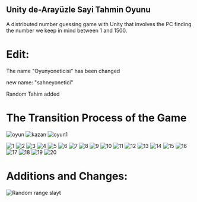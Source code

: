 ## Unity de-Arayüzle Sayi Tahmin Oyunu
A distributed number guessing game with Unity that involves the PC finding the number we keep in mind between 1 and 1500.


# Edit: 
The name "Oyunyoneticisi" has been changed

new name: "sahneyonetici"

Random Tahim added


# The Transition Process of the Game

![oyun](https://user-images.githubusercontent.com/41707639/55347266-0fac1a00-54bd-11e9-8e1f-331866ccef5c.PNG)
![kazan](https://user-images.githubusercontent.com/41707639/55347281-19ce1880-54bd-11e9-8d2e-c39afd7fc279.PNG)
![oyun1](https://user-images.githubusercontent.com/41707639/55347283-19ce1880-54bd-11e9-9f86-4058fd52b6ba.PNG)


![1](https://user-images.githubusercontent.com/41707639/55346851-1be3a780-54bc-11e9-997c-564d233ea90b.PNG)
![2](https://user-images.githubusercontent.com/41707639/55346853-1be3a780-54bc-11e9-8aae-56d1749a0de6.PNG)
![3](https://user-images.githubusercontent.com/41707639/55346854-1be3a780-54bc-11e9-962c-07b3a4efe37c.PNG)
![4](https://user-images.githubusercontent.com/41707639/55346855-1c7c3e00-54bc-11e9-9d97-c0308f9b9071.PNG)
![5](https://user-images.githubusercontent.com/41707639/55346856-1c7c3e00-54bc-11e9-80fe-69d4339b9f37.PNG)
![6](https://user-images.githubusercontent.com/41707639/55346857-1c7c3e00-54bc-11e9-9956-c2b3a6680153.PNG)
![7](https://user-images.githubusercontent.com/41707639/55346858-1c7c3e00-54bc-11e9-804b-cd62a7e78668.PNG)
![8](https://user-images.githubusercontent.com/41707639/55346859-1c7c3e00-54bc-11e9-9321-fb036c016e3a.PNG)
![9](https://user-images.githubusercontent.com/41707639/55346860-1d14d480-54bc-11e9-9f25-1ca3fd769037.PNG)
![10](https://user-images.githubusercontent.com/41707639/55346837-1a19e400-54bc-11e9-9250-f91531741266.PNG)
![11](https://user-images.githubusercontent.com/41707639/55346838-1a19e400-54bc-11e9-8c43-4c949f6a4672.PNG)
![12](https://user-images.githubusercontent.com/41707639/55346839-1a19e400-54bc-11e9-859b-346d50436525.PNG)
![13](https://user-images.githubusercontent.com/41707639/55346840-1ab27a80-54bc-11e9-93d5-3e6dda4873c4.PNG)
![14](https://user-images.githubusercontent.com/41707639/55346841-1ab27a80-54bc-11e9-8605-041cba63c80d.PNG)
![15](https://user-images.githubusercontent.com/41707639/55346845-1b4b1100-54bc-11e9-9774-d03517698bf5.PNG)
![16](https://user-images.githubusercontent.com/41707639/55346846-1b4b1100-54bc-11e9-94ab-dfa1a58276d3.PNG)
![17](https://user-images.githubusercontent.com/41707639/55346847-1b4b1100-54bc-11e9-913f-a54dff4b5537.PNG)
![18](https://user-images.githubusercontent.com/41707639/55346848-1b4b1100-54bc-11e9-96fd-f329696acaf2.PNG)
![19](https://user-images.githubusercontent.com/41707639/55346849-1b4b1100-54bc-11e9-901d-db0e44d27f76.PNG)
![20](https://user-images.githubusercontent.com/41707639/55346850-1be3a780-54bc-11e9-82a2-4715cb1f50fe.PNG)

# Additions and Changes:

![Random range slayt](https://user-images.githubusercontent.com/41707639/55470626-a89f7a00-5610-11e9-9631-095d0fe53614.PNG)

